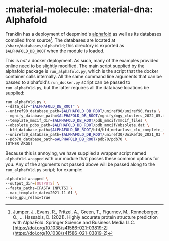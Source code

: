 # :material-molecule: :material-dna: Alphafold

Franklin has a deployment of deepmind's [alphafold](https://github.com/google-deepmind/alphafold) as well as its databases compiled from source[^1].
The databases are located at `/share/databases/alphafold`; this directory is exported as `$ALPHAFOLD_DB_ROOT` when the module is loaded.

This is _not_ a docker deployment.
As such, many of the examples provided online need to be slightly modified.
The main script supplied by the alphafold package is `run_alphafold.py`, which is the script that the docker container calls internally.
All the same command line arguments that can be passed to alphafold's `run_docker.py` script can be passed to `run_alphafold.py`, but the latter requires all the database locations be supplied:

```bash
run_alphafold.py \
--data_dir="$ALPHAFOLD_DB_ROOT" \
--uniref90_database_path=$ALPHAFOLD_DB_ROOT/uniref90/uniref90.fasta \
--mgnify_database_path=$ALPHAFOLD_DB_ROOT/mgnify/mgy_clusters_2022_05.fa \
--template_mmcif_dir=$ALPHAFOLD_DB_ROOT/pdb_mmcif/mmcif_files \
--obsolete_pdbs_path=$ALPHAFOLD_DB_ROOT/pdb_mmcif/obsolete.dat \
--bfd_database_path=$ALPHAFOLD_DB_ROOT/bfd/bfd_metaclust_clu_complete_id30_c90_final_seq.sorted_opt \
--uniref30_database_path=$ALPHAFOLD_DB_ROOT/uniref30/UniRef30_2021_03 \
--pdb70_database_path=$ALPHAFOLD_DB_ROOT/pdb70/pdb70 \
[OTHER ARGS]
```

Because this is annoying, we have supplied a wrapper script named `alphafold-wrapped` with our module that passes these common options for you.
Any of the arguments not passed above will be passed along to the `run_alphafold.py` script; for example:

```bash
alphafold-wrapped \
--output_dir=[OUTPUTS] \
--fasta_paths=[FASTA INPUTS] \
--max_template_date=2021-11-01 \
--use_gpu_relax=true
```

[^1]: Jumper, J., Evans, R., Pritzel, A., Green, T., Figurnov, M., Ronneberger, O., … Hassabis, D. (2021). Highly accurate protein structure prediction with AlphaFold. Springer Science and Business Media LLC. [https://doi.org/10.1038/s41586-021-03819-2](https://doi.org/10.1038/s41586-021-03819-2)